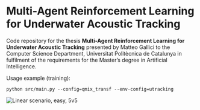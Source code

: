 # Multi-Agent Reinforcement Learning for Underwater Acoustic Tracking

Code repository for the thesis **Multi-Agent Reinforcement Learning for Underwater Acoustic Tracking** presented by Matteo Gallici to the Computer Science Department, Universitat Politècnica de Catalunya in fulfilment of the requirements for the Master’s degree in Artificial Intelligence.

Usage example (training):

```
python src/main.py --config=qmix_transf --env-config=utracking
```

![Linear scenario, easy, 5v5](renders/final_experiments/large_5v5_linear_easy.gif)

